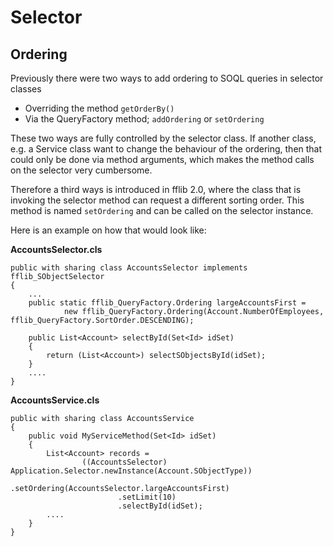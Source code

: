 # Selector

## Ordering

Previously there were two ways to add ordering to SOQL queries in selector classes
- Overriding the method `getOrderBy()`
- Via the QueryFactory method; `addOrdering` or `setOrdering`

These two ways are fully controlled by the selector class. 
If another class, e.g. a Service class want to change the behaviour of the ordering, 
then that could only be done via method arguments, which makes the method calls on the selector very cumbersome.

Therefore a third ways is introduced in fflib 2.0, 
where the class that is invoking the selector method can request a different sorting order.
This method is named `setOrdering` and can be called on the selector instance.

Here is an example on how that would look like:

**AccountsSelector.cls**
```
public with sharing class AccountsSelector implements fflib_SObjectSelector
{
    ...
    public static fflib_QueryFactory.Ordering largeAccountsFirst =
            new fflib_QueryFactory.Ordering(Account.NumberOfEmployees, fflib_QueryFactory.SortOrder.DESCENDING);

    public List<Account> selectById(Set<Id> idSet)
    {
        return (List<Account>) selectSObjectsById(idSet);
    }
    ....
}
```

**AccountsService.cls**
```
public with sharing class AccountsService
{
    public void MyServiceMethod(Set<Id> idSet)
    {
        List<Account> records = 
                ((AccountsSelector) Application.Selector.newInstance(Account.SObjectType))
                        .setOrdering(AccountsSelector.largeAccountsFirst)
                        .setLimit(10)
                        .selectById(idSet);
        ....
    }
}
```

